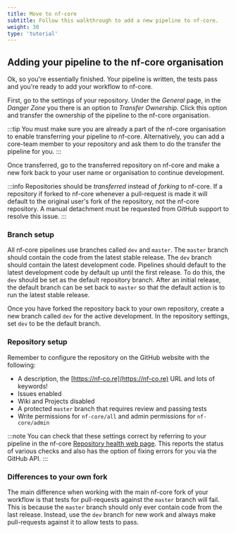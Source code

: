 ```yaml
---
title: Move to nf-core
subtitle: Follow this walkthrough to add a new pipeline to nf-core.
weight: 30
type: 'tutorial'
---
```


## Adding your pipeline to the nf-core organisation

Ok, so you're essentially finished. Your pipeline is written, the tests pass and
you're ready to add your workflow to nf-core.

First, go to the settings of your repository. Under the _General_ page, in the _Danger Zone_ you there is an option to _Transfer Ownership_. Click this option and transfer the ownership of the pipeline to the nf-core organisation.

:::tip
You must make sure you are already a part of the nf-core organisation to enable transferring your pipeline to nf-core. Alternatively, you can add a core-team member to your repository and ask them to do the transfer the pipeline for you.
:::

Once transferred, go to the transferred repository on nf-core and make a new fork back to your user name or organisation to continue development.

:::info
Repositories should be _transferred_ instead of _forking_ to nf-core.
If a repository if forked to nf-core whenever a pull-request is made it will default to the original user's fork of the repository, not the nf-core repository.
A manual detachment must be requested from GitHub support to resolve this issue.
:::

### Branch setup

All nf-core pipelines use branches called `dev` and `master`.
The `master` branch should contain the code from the latest stable release. The `dev` branch should contain the latest development code.
Pipelines should default to the latest development code by default up until the first release.
To do this, the `dev` should be set as the default repository branch.
After an initial release, the default branch can be set back to `master` so that the default
action is to run the latest stable release.

Once you have forked the repository back to your own repository, create a new branch called `dev` for the active development.
In the repository settings, set `dev` to be the default branch.

### Repository setup

Remember to configure the repository on the GitHub website with the following:

- A description, the [https://nf-co.re](https://nf-co.re) URL and lots of keywords!
- Issues enabled
- Wiki and Projects disabled
- A protected `master` branch that requires review and passing tests
- Write permissions for `nf-core/all` and admin permissions for `nf-core/admin`

:::note
You can check that these settings correct by referring to your pipeline
in the nf-core [Repository health web page](https://nf-co.re/pipeline_health).
This reports the status of various checks and also has the option of fixing errors for you via the GitHub API.
:::

### Differences to your own fork

The main difference when working with the main nf-core fork of your workflow is
that tests for pull-requests against the `master` branch will fail. This is because
the `master` branch should only ever contain code from the last release.
Instead, use the `dev` branch for new work and always make pull-requests against
it to allow tests to pass.
